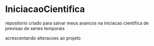 # IniciacaoCientifica
repositorio criado para salvar meus avancos na iniciacao cientifica de previsao de series temporais

acrescentando alteracoes ao projeto